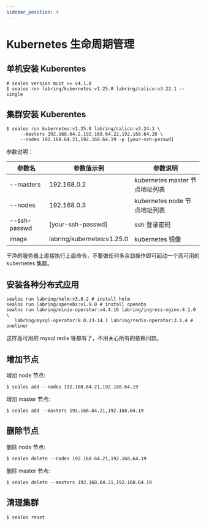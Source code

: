```yaml
---
sidebar_position: 4
---
```


# Kubernetes 生命周期管理

## 单机安装 Kuberentes

```shell
# sealos version must >= v4.1.0
$ sealos run labring/kubernetes:v1.25.0 labring/calico:v3.22.1 --single
```

## 集群安装 Kuberentes

```shell
$ sealos run kubernetes:v1.25.0 labring/calico:v3.24.1 \
     --masters 192.168.64.2,192.168.64.22,192.168.64.20 \
     --nodes 192.168.64.21,192.168.64.19 -p [your-ssh-passwd]
```

参数说明：

| 参数名 | 参数值示例 | 参数说明 |
| --- | --- | --- |
| --masters |  192.168.0.2 | kubernetes master 节点地址列表 |
| --nodes | 192.168.0.3 | kubernetes node 节点地址列表 |
| --ssh-passwd | [your-ssh-passwd] | ssh 登录密码 |
|image | labring/kubernetes:v1.25.0 | kubernetes 镜像 |

干净的服务器上直接执行上面命令，不要做任何多余劲操作即可起动一个高可用的 kubernetes 集群。

## 安装各种分布式应用

```shell
sealos run labring/helm:v3.8.2 # install helm
sealos run labring/openebs:v1.9.0 # install openebs
sealos run labring/minio-operator:v4.4.16 labring/ingress-nginx:4.1.0 \
   labring/mysql-operator:8.0.23-14.1 labring/redis-operator:3.1.4 # oneliner
```

这样高可用的 mysql redis 等都有了，不用关心所有的依赖问题。

## 增加节点

增加 node 节点:
```shell
$ sealos add --nodes 192.168.64.21,192.168.64.19 
```

增加 master 节点:
```shell
$ sealos add --masters 192.168.64.21,192.168.64.19 
```

## 删除节点

删除 node 节点:
```shell
$ sealos delete --nodes 192.168.64.21,192.168.64.19 
```

删除 master 节点:
```shell
$ sealos delete --masters 192.168.64.21,192.168.64.19  
```

## 清理集群

```shell
$ sealos reset
```
